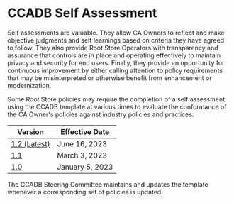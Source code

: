 # CCADB Self Assessment

Self assessments are valuable. They allow CA Owners to reflect and make objective judgments and self learnings based on criteria they have agreed to follow. They also provide Root Store Operators with transparency and assurance that controls are in place and operating effectively to maintain privacy and security for end users. Finally, they provide an opportunity for continuous improvement by either calling attention to policy requirements that may be misinterpreted or otherwise benefit from enhancement or modernization.

Some Root Store policies may require the completion of a self assessment using the CCADB template at various times to evaluate the conformance of the CA Owner's policies against industry policies and practices. 

|Version|Effective Date|
|-|-|
|[1.2 (Latest)](https://docs.google.com/spreadsheets/d/157G_jkpT9yHQxtA-Ivqaj5qWFzSy_MDncC7TcQIGeaQ/edit?usp=sharing)|June 16, 2023| 
|[1.1](https://docs.google.com/spreadsheets/d/1bCpWvg2Sfza3qlI1XGQVms0Qo41QrUJWEAnKaKhTjkY/edit?usp=sharing)|March 3, 2023|
|[1.0](https://docs.google.com/spreadsheets/d/1ahHjFP74rgrNJExTd1molihw6UBJ0zAVs12hNGKG56g/edit?usp=sharing)|January 5, 2023|


The CCADB Steering Committee maintains and updates the template whenever a corresponding set of policies is updated.
